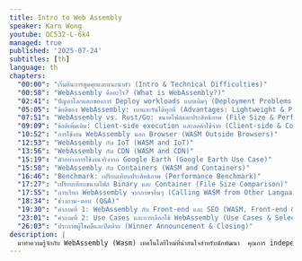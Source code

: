 ```yaml
---
title: Intro to Web Assembly
speaker: Karn Wong
youtube: QC532-L-6k4
managed: true
published: '2025-07-24'
subtitles: [th]
language: th
chapters:
  "00:00": "เริ่มต้นการพูดคุยและแนะนำตัว (Intro & Technical Difficulties)"
  "00:58": "WebAssembly คืออะไร? (What is WebAssembly?)"
  "02:41": "ปัญหาโลกแตกของการ Deploy workloads แบบเดิมๆ (Deployment Problems)"
  "05:05": "ข้อดีของ WebAssembly: เบาและรันได้ทุกที่ (Advantages: Lightweight & Portable)"
  "07:51": "WebAssembly vs. Rust/Go: ขนาดไฟล์และประสิทธิภาพ (File Size & Performance Comparison)"
  "09:09": "ข้อดีเพิ่มเติม: Client-side execution และลดค่าใช้จ่าย (Client-side & Cost Reduction)"
  "10:52": "การใช้งาน WebAssembly นอก Browser (WASM Outside Browsers)"
  "12:53": "WebAssembly กับ IoT (WASM and IoT)"
  "13:56": "WebAssembly กับ CDN (WASM and CDN)"
  "15:19": "ตัวอย่างการใช้งานจริงจาก Google Earth (Google Earth Use Case)"
  "15:58": "WebAssembly กับ Containers (WASM and Containers)"
  "16:46": "Benchmark: เปรียบเทียบประสิทธิภาพ (Performance Benchmark)"
  "17:27": "เปรียบเทียบขนาดไฟล์ Binary และ Container (File Size Comparison)"
  "17:55": "การเรียก WebAssembly จากภาษาอื่นๆ (Calling WASM from Other Languages)"
  "18:34": "ช่วงถาม-ตอบ (Q&A)"
  "19:30": "คำถามที่ 1: WebAssembly กับ Front-end และ SEO (WASM, Front-end & SEO)"
  "23:01": "คำถามที่ 2: Use Cases และการเลือกใช้ WebAssembly (Use Cases & Selection Criteria)"
  "26:03": "ประกาศผู้โชคดีและปิดท้าย (Winner Announcement & Closing)"
description: |
  มาทำความรู้จักกับ WebAssembly (Wasm) เทคโนโลยีใหม่ที่น่าสนใจสำหรับนักพัฒนา  คุณการ independent consultant จะมาแชร์ความรู้เกี่ยวกับ Wasm ตั้งแต่พื้นฐานว่ามันคืออะไร ทำงานอย่างไร และข้อดีข้อเสียเป็นอย่างไร  รวมถึงวิธีการนำ Wasm มาประยุกต์ใช้กับงานที่เราทำอยู่ทุกวันนี้  โดยเน้นที่ความสามารถในการ portability ข้ามแพลตฟอร์ม  ลดขนาดของ binary และ container  และการใช้งานจริงในผลิตภัณฑ์อย่าง Google Earth  วิดีโอนี้เหมาะสำหรับนักพัฒนาที่ต้องการเรียนรู้เทคโนโลยีใหม่ๆ เพื่อเพิ่มประสิทธิภาพในการทำงานและลดต้นทุน  มาร่วมสำรวจศักยภาพของ Wasm และวิธีที่มันอาจจะเปลี่ยนแปลงวงการพัฒนาซอฟต์แวร์ไปพร้อมๆ กัน
---
```

